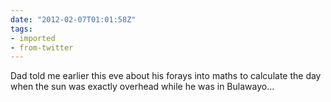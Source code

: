 ```yaml
---
date: "2012-02-07T01:01:58Z"
tags:
- imported
- from-twitter
---
```

Dad told me earlier this eve about his forays into maths to calculate the day when the sun was exactly overhead while he was in Bulawayo…
